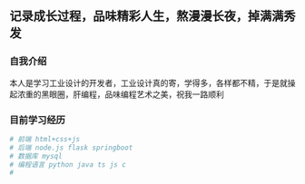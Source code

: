 ## 记录成长过程，品味精彩人生，熬漫漫长夜，掉满满秀发

### 自我介绍

本人是学习工业设计的开发者，工业设计真的寄，学得多，各样都不精，于是就操起浓重的黑眼圈，肝编程，品味编程艺术之美，祝我一路顺利

### 目前学习经历

```python
# 前端 html+css+js
# 后端 node.js flask springboot
# 数据库 mysql
# 编程语言 python java ts js c
# 
```

